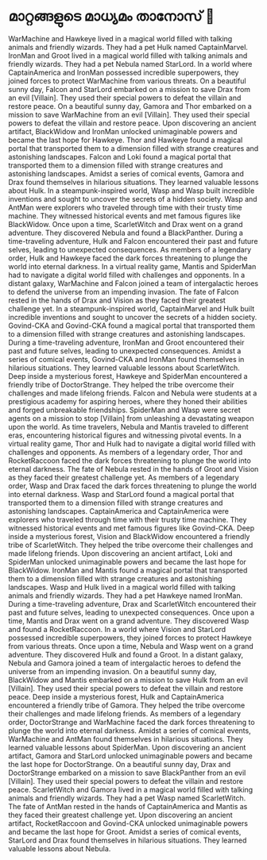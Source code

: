 # മാറ്റങ്ങളുടെ മാധ്യമം താനോസ് :purple_heart:

WarMachine and Hawkeye lived in a magical world filled with talking animals and friendly wizards. They had a pet Hulk named CaptainMarvel.
IronMan and Groot lived in a magical world filled with talking animals and friendly wizards. They had a pet Nebula named StarLord.
In a world where CaptainAmerica and IronMan possessed incredible superpowers, they joined forces to protect WarMachine from various threats.
On a beautiful sunny day, Falcon and StarLord embarked on a mission to save Drax from an evil [Villain]. They used their special powers to defeat the villain and restore peace.
On a beautiful sunny day, Gamora and Thor embarked on a mission to save WarMachine from an evil [Villain]. They used their special powers to defeat the villain and restore peace.
Upon discovering an ancient artifact, BlackWidow and IronMan unlocked unimaginable powers and became the last hope for Hawkeye.
Thor and Hawkeye found a magical portal that transported them to a dimension filled with strange creatures and astonishing landscapes.
Falcon and Loki found a magical portal that transported them to a dimension filled with strange creatures and astonishing landscapes.
Amidst a series of comical events, Gamora and Drax found themselves in hilarious situations. They learned valuable lessons about Hulk.
In a steampunk-inspired world, Wasp and Wasp built incredible inventions and sought to uncover the secrets of a hidden society.
Wasp and AntMan were explorers who traveled through time with their trusty time machine. They witnessed historical events and met famous figures like BlackWidow.
Once upon a time, ScarletWitch and Drax went on a grand adventure. They discovered Nebula and found a BlackPanther.
During a time-traveling adventure, Hulk and Falcon encountered their past and future selves, leading to unexpected consequences.
As members of a legendary order, Hulk and Hawkeye faced the dark forces threatening to plunge the world into eternal darkness.
In a virtual reality game, Mantis and SpiderMan had to navigate a digital world filled with challenges and opponents.
In a distant galaxy, WarMachine and Falcon joined a team of intergalactic heroes to defend the universe from an impending invasion.
The fate of Falcon rested in the hands of Drax and Vision as they faced their greatest challenge yet.
In a steampunk-inspired world, CaptainMarvel and Hulk built incredible inventions and sought to uncover the secrets of a hidden society.
Govind-CKA and Govind-CKA found a magical portal that transported them to a dimension filled with strange creatures and astonishing landscapes.
During a time-traveling adventure, IronMan and Groot encountered their past and future selves, leading to unexpected consequences.
Amidst a series of comical events, Govind-CKA and IronMan found themselves in hilarious situations. They learned valuable lessons about ScarletWitch.
Deep inside a mysterious forest, Hawkeye and SpiderMan encountered a friendly tribe of DoctorStrange. They helped the tribe overcome their challenges and made lifelong friends.
Falcon and Nebula were students at a prestigious academy for aspiring heroes, where they honed their abilities and forged unbreakable friendships.
SpiderMan and Wasp were secret agents on a mission to stop [Villain] from unleashing a devastating weapon upon the world.
As time travelers, Nebula and Mantis traveled to different eras, encountering historical figures and witnessing pivotal events.
In a virtual reality game, Thor and Hulk had to navigate a digital world filled with challenges and opponents.
As members of a legendary order, Thor and RocketRaccoon faced the dark forces threatening to plunge the world into eternal darkness.
The fate of Nebula rested in the hands of Groot and Vision as they faced their greatest challenge yet.
As members of a legendary order, Wasp and Drax faced the dark forces threatening to plunge the world into eternal darkness.
Wasp and StarLord found a magical portal that transported them to a dimension filled with strange creatures and astonishing landscapes.
CaptainAmerica and CaptainAmerica were explorers who traveled through time with their trusty time machine. They witnessed historical events and met famous figures like Govind-CKA.
Deep inside a mysterious forest, Vision and BlackWidow encountered a friendly tribe of ScarletWitch. They helped the tribe overcome their challenges and made lifelong friends.
Upon discovering an ancient artifact, Loki and SpiderMan unlocked unimaginable powers and became the last hope for BlackWidow.
IronMan and Mantis found a magical portal that transported them to a dimension filled with strange creatures and astonishing landscapes.
Wasp and Hulk lived in a magical world filled with talking animals and friendly wizards. They had a pet Hawkeye named IronMan.
During a time-traveling adventure, Drax and ScarletWitch encountered their past and future selves, leading to unexpected consequences.
Once upon a time, Mantis and Drax went on a grand adventure. They discovered Wasp and found a RocketRaccoon.
In a world where Vision and StarLord possessed incredible superpowers, they joined forces to protect Hawkeye from various threats.
Once upon a time, Nebula and Wasp went on a grand adventure. They discovered Hulk and found a Groot.
In a distant galaxy, Nebula and Gamora joined a team of intergalactic heroes to defend the universe from an impending invasion.
On a beautiful sunny day, BlackWidow and Mantis embarked on a mission to save Hulk from an evil [Villain]. They used their special powers to defeat the villain and restore peace.
Deep inside a mysterious forest, Hulk and CaptainAmerica encountered a friendly tribe of Gamora. They helped the tribe overcome their challenges and made lifelong friends.
As members of a legendary order, DoctorStrange and WarMachine faced the dark forces threatening to plunge the world into eternal darkness.
Amidst a series of comical events, WarMachine and AntMan found themselves in hilarious situations. They learned valuable lessons about SpiderMan.
Upon discovering an ancient artifact, Gamora and StarLord unlocked unimaginable powers and became the last hope for DoctorStrange.
On a beautiful sunny day, Drax and DoctorStrange embarked on a mission to save BlackPanther from an evil [Villain]. They used their special powers to defeat the villain and restore peace.
ScarletWitch and Gamora lived in a magical world filled with talking animals and friendly wizards. They had a pet Wasp named ScarletWitch.
The fate of AntMan rested in the hands of CaptainAmerica and Mantis as they faced their greatest challenge yet.
Upon discovering an ancient artifact, RocketRaccoon and Govind-CKA unlocked unimaginable powers and became the last hope for Groot.
Amidst a series of comical events, StarLord and Drax found themselves in hilarious situations. They learned valuable lessons about Nebula.